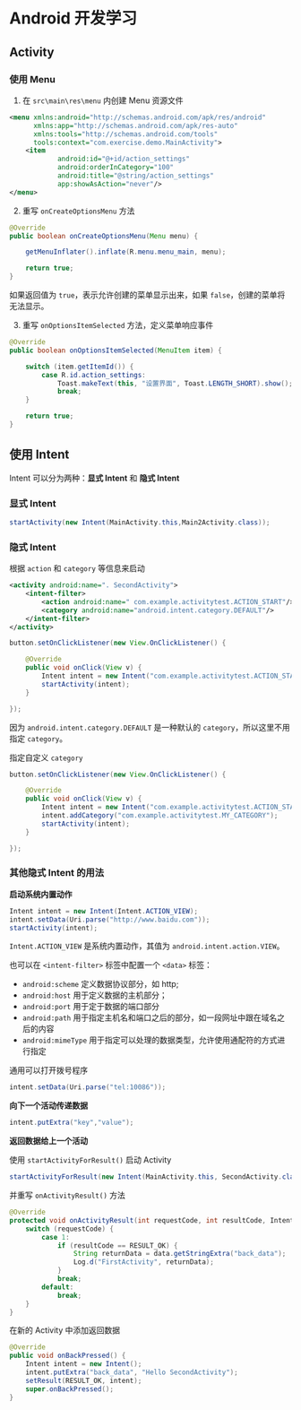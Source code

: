 # Android 开发学习

## Activity

### 使用 Menu

1. 在 `src\main\res\menu` 内创建 Menu 资源文件

```xml
<menu xmlns:android="http://schemas.android.com/apk/res/android"
      xmlns:app="http://schemas.android.com/apk/res-auto"
      xmlns:tools="http://schemas.android.com/tools"
      tools:context="com.exercise.demo.MainActivity">
    <item
            android:id="@+id/action_settings"
            android:orderInCategory="100"
            android:title="@string/action_settings"
            app:showAsAction="never"/>
</menu>
```

2. 重写 `onCreateOptionsMenu` 方法

```java
@Override
public boolean onCreateOptionsMenu(Menu menu) {

    getMenuInflater().inflate(R.menu.menu_main, menu);

    return true;
}
```

如果返回值为 `true`，表示允许创建的菜单显示出来，如果 `false`，创建的菜单将无法显示。

3. 重写 `onOptionsItemSelected` 方法，定义菜单响应事件

```java
@Override
public boolean onOptionsItemSelected(MenuItem item) {

    switch (item.getItemId()) {
        case R.id.action_settings:
            Toast.makeText(this, "设置界面", Toast.LENGTH_SHORT).show();
            break;
    }

    return true;
}
```

## 使用 Intent

Intent 可以分为两种：**显式 Intent** 和 **隐式 Intent**

### 显式 Intent

```java
startActivity(new Intent(MainActivity.this,Main2Activity.class));
```

### 隐式 Intent

根据 `action` 和 `category` 等信息来启动

```xml
<activity android:name=". SecondActivity"> 
    <intent-filter> 
        <action android:name=" com.example.activitytest.ACTION_START"/> 
        <category android:name="android.intent.category.DEFAULT"/> 
    </intent-filter> 
</activity>
```

```java
button.setOnClickListener(new View.OnClickListener() {

    @Override 
    public void onClick(View v) { 
        Intent intent = new Intent("com.example.activitytest.ACTION_START"); 
        startActivity(intent); 
    } 

});
```

因为 `android.intent.category.DEFAULT` 是一种默认的 `category`，所以这里不用指定 `category`。

指定自定义 `category`

```java
button.setOnClickListener(new View.OnClickListener() {

    @Override 
    public void onClick(View v) { 
        Intent intent = new Intent("com.example.activitytest.ACTION_START");
        intent.addCategory("com.example.activitytest.MY_CATEGORY");
        startActivity(intent); 
    } 

});
```

### 其他隐式 Intent 的用法

**启动系统内置动作**

```java
Intent intent = new Intent(Intent.ACTION_VIEW);
intent.setData(Uri.parse("http://www.baidu.com"));
startActivity(intent);
```

`Intent.ACTION_VIEW` 是系统内置动作，其值为 `android.intent.action.VIEW`。

也可以在 `<intent-filter>` 标签中配置一个 `<data>` 标签：

* `android:scheme` 定义数据协议部分，如 http;
* `android:host` 用于定义数据的主机部分；
* `android:port` 用于定于数据的端口部分
* `android:path` 用于指定主机名和端口之后的部分，如一段网址中跟在域名之后的内容
* `android:mimeType` 用于指定可以处理的数据类型，允许使用通配符的方式进行指定

通用可以打开拨号程序

```java
intent.setData(Uri.parse("tel:10086"));
```

**向下一个活动传递数据**

```java
intent.putExtra("key","value");
```

**返回数据给上一个活动**

使用 `startActivityForResult()` 启动 Activity

```java
startActivityForResult(new Intent(MainActivity.this, SecondActivity.class), 1);
```

并重写 `onActivityResult()` 方法

```java
@Override
protected void onActivityResult(int requestCode, int resultCode, Intent data) {
    switch (requestCode) {
        case 1:
            if (resultCode == RESULT_OK) {
                String returnData = data.getStringExtra("back_data");
                Log.d("FirstActivity", returnData);
            }
            break;
        default:
            break;
    }
}
```

在新的 Activity 中添加返回数据

```java
@Override
public void onBackPressed() {
    Intent intent = new Intent();
    intent.putExtra("back_data", "Hello SecondActivity");
    setResult(RESULT_OK, intent);
    super.onBackPressed();
}
```